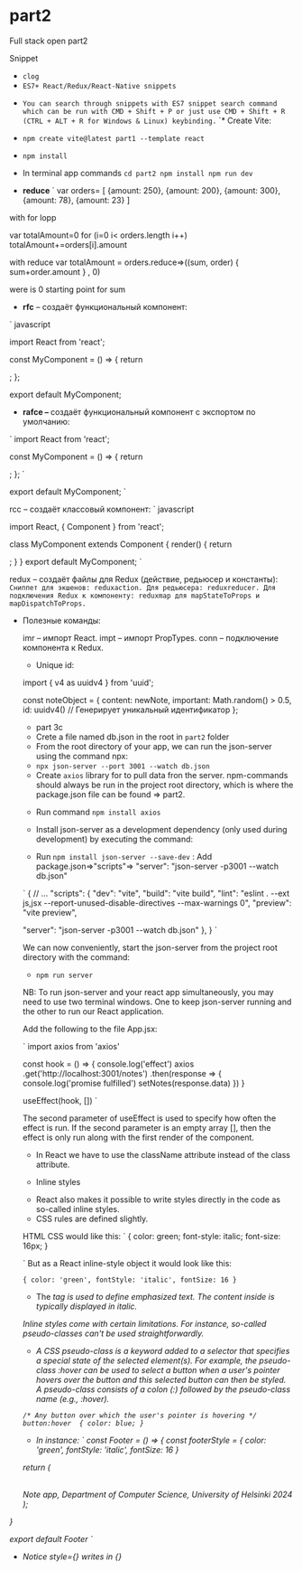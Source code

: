 # part2
Full stack open part2

Snippet
* `clog`
* `ES7+ React/Redux/React-Native snippets`

- `
You can search through snippets with ES7 snippet search command which can be run with CMD + Shift + P or just use CMD + Shift + R (CTRL + ALT + R for Windows & Linux) keybinding.
`
`* Create Vite: 
- `npm create vite@latest part1 --template react`
- `npm install`

- In terminal app commands
`
cd part2
npm install
npm run dev
`



 * <b>reduce</b>
 `
var orders= [
    {amount: 250},
    {amount: 200},
    {amount: 300},
    {amount: 78},
    {amount: 23}
]

with for lopp 

var totalAmount=0
for (i=0 i< orders.length i++)
    totalAmount+=orders[i].amount

with reduce
var totalAmount = orders.reduce=>((sum, order) {
    sum+order.amount
} , 0)

were is 0 starting point for sum 

* <b>rfc</b> – создаёт функциональный компонент:

` javascript

import React from 'react';

const MyComponent = () => {
    return <div></div>;
};

export default MyComponent;

* <b>rafce – </b> создаёт функциональный компонент с экспортом по умолчанию:

`
import React from 'react';

const MyComponent = () => {
    return <div></div>;
};
`

export default MyComponent;
`

rcc – создаёт классовый компонент:
`
javascript

import React, { Component } from 'react';

class MyComponent extends Component {
    render() {
        return <div></div>;
    }
}
export default MyComponent;
`


redux – создаёт файлы для Redux (действие, редьюсер и константы):
`
    Сниппет для экшенов: reduxaction.
    Для редьюсера: reduxreducer.
    Для подключения Redux к компоненту: reduxmap для mapStateToProps и mapDispatchToProps.
`

* Полезные команды:

    imr – импорт React.
    impt – импорт PropTypes.
    conn – подключение компонента к Redux.


    * Unique id:

    import { v4 as uuidv4 } from 'uuid';

    const noteObject = {
    content: newNote,
    important: Math.random() > 0.5,
    id: uuidv4() // Генерирует уникальный идентификатор
    };


    * part 3c
    - Crete a file named db.json in the root in `part2` folder
    - From the root directory of your app, we can run the json-server using the command npx:
    - `npx json-server --port 3001 --watch db.json`

    * Create `axios` library for to pull data fron the server. npm-commands should always be run in the project root directory, which is where the package.json file can be found => part2. 
    - Run command `npm install axios`
    
    - Install json-server as a development dependency (only used during development) by executing the command: 
    - Run `npm install json-server --save-dev`
    : Add package.json=>"scripts"=> "server": "json-server -p3001 --watch db.json"

    `
    {
  // ... 
  "scripts": {
    "dev": "vite",
    "build": "vite build",
    "lint": "eslint . --ext js,jsx --report-unused-disable-directives --max-warnings 0",
    "preview": "vite preview",

    "server": "json-server -p3001 --watch db.json"
  },
}
    `

    We can now conveniently,  start the json-server from the project root directory with the command:

    - `npm run server`

    NB: To run json-server and your react app simultaneously, you may need to use two terminal windows. One to keep json-server running and the other to run our React application.

    Add the following to the file App.jsx:

    `
    import axios from 'axios'

    const hook = () => {
    console.log('effect')
    axios
        .get('http://localhost:3001/notes')
        .then(response => {
        console.log('promise fulfilled')
        setNotes(response.data)
    })
    }

    useEffect(hook, [])
    `

    The second parameter of useEffect is used to specify how often the effect is run. If the second parameter is an empty array [], then the effect is only run along with the first render of the component.

    * In React we have to use the className attribute instead of the class attribute.

    * Inline styles
    - React also makes it possible to write styles directly in the code as so-called inline styles.
    - CSS rules are defined slightly.

    HTML CSS  would like this:
    `
    {
        color: green;
        font-style: italic;
        font-size: 16px;
    }
    
    `
    But as a React inline-style object it would look like this:

    `
    {
        color: 'green',
        fontStyle: 'italic',
        fontSize: 16
    }
    `
    - <em></em> The <em> tag is used to define emphasized text. The content inside is typically displayed in italic.

    Inline styles come with certain limitations. For instance, so-called pseudo-classes can't be used straightforwardly.
    - A CSS pseudo-class is a keyword added to a selector that specifies a special state of the selected element(s). For    example, the pseudo-class :hover can be used to select a button when a user's pointer hovers over the button and this selected button can then be styled.
    A pseudo-class consists of a colon (:) followed by the pseudo-class name (e.g., :hover).

    `
    /* Any button over which the user's pointer is hovering */
    button:hover 
    {
        color: blue;
    }
    `

    - In instance:
    `
    const Footer = () => {
    const footerStyle = {
        color: 'green',
        fontStyle: 'italic',
        fontSize: 16
        }


  return (
    <div style= {footerStyle}>
        <br />
      <em>Note app, Department of Computer Science, University of Helsinki 2024</em>
    </div>
  );
}

export default Footer
    `

* Notice style={} writes in {}



